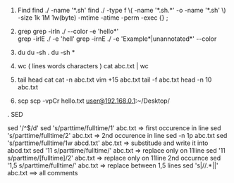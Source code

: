 
1. Find
 find ./ -name '\*.sh'
 find ./ -type f \\( -name  '\*.sh.\*' -o -name '\*.sh' \\)
 -size 1k 1M 1w(byte)
 -mtime 
 -atime 
 -perm
 -exec {} \; 

2. grep 
grep -irln ./ --color -e 'hello\*'  
grep -irlE ./ -e 'hell'
grep -irnE ./ -e 'Example\*|unannotated\*' --color

3. du
du -sh .
du -sh *

4. wc ( lines words characters )
cat abc.txt | wc

5. tail head cat
cat -n abc.txt
vim +15 abc.txt
tail -f abc.txt
head -n 10 abc.txt

6. scp
scp -vpCr hello.txt user@192.168.0.1:~/Desktop/


. SED

sed '/^$/d'
sed 's/parttime/fulltime/1' abc.txt => first occurence in line
sed 's/parttime/fulltime/2' abc.txt => 2nd occurence in line
sed -n 1p abc.txt
sed 's/parttime/fulltime/1w abcd.txt' abc.txt => substitude and write it into abcd.txt
sed '11 s/parttime/fulltime/' abc.txt => replace only on 11line
sed '11 s/parttime/[fulltime]/2' abc.txt => replace only on 11line 2nd occurnce
sed '1,5 s/parttime/fulltime/' abc.txt => replace between 1,5 lines
sed 's|//.\*||' abc.txt ==> all comments  




 